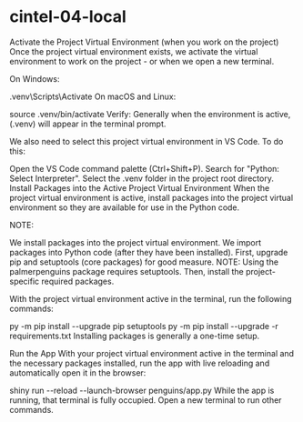 # cintel-04-local
Activate the Project Virtual Environment (when you work on the project)
Once the project virtual environment exists, we activate the virtual environment to work on the project - or when we open a new terminal.

On Windows:

.venv\Scripts\Activate
On macOS and Linux:

source .venv/bin/activate
Verify: Generally when the environment is active, (.venv) will appear in the terminal prompt.

We also need to select this project virtual environment in VS Code. To do this:

Open the VS Code command palette (Ctrl+Shift+P).
Search for "Python: Select Interpreter".
Select the .venv folder in the project root directory.
Install Packages into the Active Project Virtual Environment
When the project virtual environment is active, install packages into the project virtual environment so they are available for use in the Python code.

NOTE:

We install packages into the project virtual environment.
We import packages into Python code (after they have been installed).
First, upgrade pip and setuptools (core packages) for good measure. NOTE: Using the palmerpenguins package requires setuptools. Then, install the project-specific required packages.

With the project virtual environment active in the terminal, run the following commands:

py -m pip install --upgrade pip setuptools
py -m pip install --upgrade -r requirements.txt
Installing packages is generally a one-time setup.

Run the App
With your project virtual environment active in the terminal and the necessary packages installed, run the app with live reloading and automatically open it in the browser:

shiny run --reload --launch-browser penguins/app.py
While the app is running, that terminal is fully occupied. Open a new terminal to run other commands.